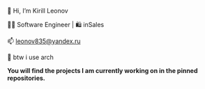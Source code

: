👋 Hi, I’m Kirill Leonov

👨‍💻 Software Engineer | 🛍 inSales

📫 <leonov835@yandex.ru>

🐧 btw i use arch

**You will find the projects I am currently working on in the pinned repositories.**
